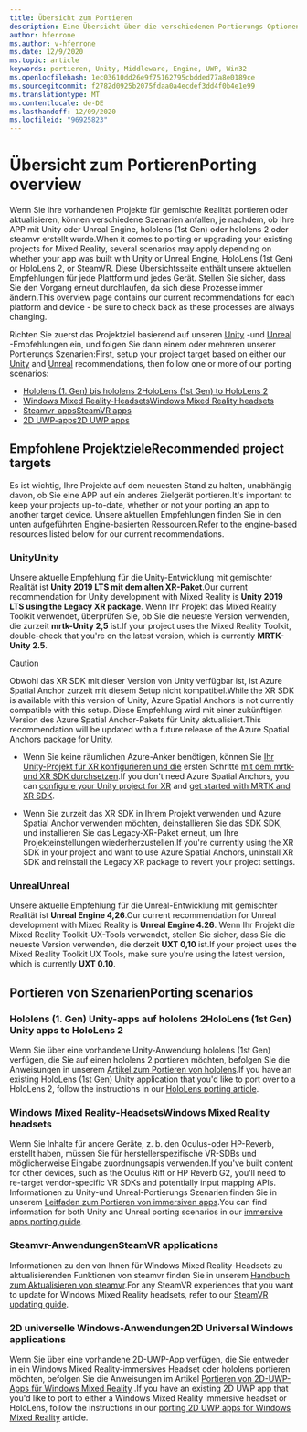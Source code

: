 ```yaml
---
title: Übersicht zum Portieren
description: Eine Übersicht über die verschiedenen Portierungs Optionen, um vorhandene Anwendungen in gemischte Realität zu bringen.
author: hferrone
ms.author: v-hferrone
ms.date: 12/9/2020
ms.topic: article
keywords: portieren, Unity, Middleware, Engine, UWP, Win32
ms.openlocfilehash: 1ec03610dd26e9f75162795cbdded77a8e0189ce
ms.sourcegitcommit: f2782d0925b2075fdaa0a4ecdef3dd4f0b4e1e99
ms.translationtype: MT
ms.contentlocale: de-DE
ms.lasthandoff: 12/09/2020
ms.locfileid: "96925823"
---
```

# <a name="porting-overview"></a><span data-ttu-id="cc836-104">Übersicht zum Portieren</span><span class="sxs-lookup"><span data-stu-id="cc836-104">Porting overview</span></span>

<span data-ttu-id="cc836-105">Wenn Sie Ihre vorhandenen Projekte für gemischte Realität portieren oder aktualisieren, können verschiedene Szenarien anfallen, je nachdem, ob Ihre APP mit Unity oder Unreal Engine, hololens (1st Gen) oder hololens 2 oder steamvr erstellt wurde.</span><span class="sxs-lookup"><span data-stu-id="cc836-105">When it comes to porting or upgrading your existing projects for Mixed Reality, several scenarios may apply depending on whether your app was built with Unity or Unreal Engine, HoloLens (1st Gen) or HoloLens 2, or SteamVR.</span></span> <span data-ttu-id="cc836-106">Diese Übersichtsseite enthält unsere aktuellen Empfehlungen für jede Plattform und jedes Gerät. Stellen Sie sicher, dass Sie den Vorgang erneut durchlaufen, da sich diese Prozesse immer ändern.</span><span class="sxs-lookup"><span data-stu-id="cc836-106">This overview page contains our current recommendations for each platform and device - be sure to check back as these processes are always changing.</span></span>

<span data-ttu-id="cc836-107">Richten Sie zuerst das Projektziel basierend auf unseren [Unity](#unity) -und [Unreal](#unreal) -Empfehlungen ein, und folgen Sie dann einem oder mehreren unserer Portierungs Szenarien:</span><span class="sxs-lookup"><span data-stu-id="cc836-107">First, setup your project target based on either our [Unity](#unity) and [Unreal](#unreal) recommendations, then follow one or more of our porting scenarios:</span></span>

- [<span data-ttu-id="cc836-108">Hololens (1. Gen) bis hololens 2</span><span class="sxs-lookup"><span data-stu-id="cc836-108">HoloLens (1st Gen) to HoloLens 2</span></span>](#hololens-1st-gen-unity-apps-to-hololens-2)
- [<span data-ttu-id="cc836-109">Windows Mixed Reality-Headsets</span><span class="sxs-lookup"><span data-stu-id="cc836-109">Windows Mixed Reality headsets</span></span>](#windows-mixed-reality-headsets)
- [<span data-ttu-id="cc836-110">Steamvr-apps</span><span class="sxs-lookup"><span data-stu-id="cc836-110">SteamVR apps</span></span>](#steamvr-applications)
- [<span data-ttu-id="cc836-111">2D UWP-apps</span><span class="sxs-lookup"><span data-stu-id="cc836-111">2D UWP apps</span></span>](#2d-universal-windows-applications)

## <a name="recommended-project-targets"></a><span data-ttu-id="cc836-112">Empfohlene Projektziele</span><span class="sxs-lookup"><span data-stu-id="cc836-112">Recommended project targets</span></span>

<span data-ttu-id="cc836-113">Es ist wichtig, Ihre Projekte auf dem neuesten Stand zu halten, unabhängig davon, ob Sie eine APP auf ein anderes Zielgerät portieren.</span><span class="sxs-lookup"><span data-stu-id="cc836-113">It's important to keep your projects up-to-date, whether or not your porting an app to another target device.</span></span> <span data-ttu-id="cc836-114">Unsere aktuellen Empfehlungen finden Sie in den unten aufgeführten Engine-basierten Ressourcen.</span><span class="sxs-lookup"><span data-stu-id="cc836-114">Refer to the engine-based resources listed below for our current recommendations.</span></span>

### <a name="unity"></a><span data-ttu-id="cc836-115">Unity</span><span class="sxs-lookup"><span data-stu-id="cc836-115">Unity</span></span>

<span data-ttu-id="cc836-116">Unsere aktuelle Empfehlung für die Unity-Entwicklung mit gemischter Realität ist **Unity 2019 LTS mit dem alten XR-Paket**.</span><span class="sxs-lookup"><span data-stu-id="cc836-116">Our current recommendation for Unity development with Mixed Reality is **Unity 2019 LTS using the Legacy XR package**.</span></span> <span data-ttu-id="cc836-117">Wenn Ihr Projekt das Mixed Reality Toolkit verwendet, überprüfen Sie, ob Sie die neueste Version verwenden, die zurzeit **mrtk-Unity 2,5** ist.</span><span class="sxs-lookup"><span data-stu-id="cc836-117">If your project uses the Mixed Reality Toolkit, double-check that you're on the latest version, which is currently **MRTK-Unity 2.5**.</span></span>

> [!CAUTION]
> <span data-ttu-id="cc836-118">Obwohl das XR SDK mit dieser Version von Unity verfügbar ist, ist Azure Spatial Anchor zurzeit mit diesem Setup nicht kompatibel.</span><span class="sxs-lookup"><span data-stu-id="cc836-118">While the XR SDK is available with this version of Unity, Azure Spatial Anchors is not currently compatible with this setup.</span></span> <span data-ttu-id="cc836-119">Diese Empfehlung wird mit einer zukünftigen Version des Azure Spatial Anchor-Pakets für Unity aktualisiert.</span><span class="sxs-lookup"><span data-stu-id="cc836-119">This recommendation will be updated with a future release of the Azure Spatial Anchors package for Unity.</span></span> 
> 
> * <span data-ttu-id="cc836-120">Wenn Sie keine räumlichen Azure-Anker benötigen, können Sie [Ihr Unity-Projekt für XR konfigurieren und die](https://docs.unity3d.com/Manual/configuring-project-for-xr.html) ersten Schritte [mit dem mrtk-und XR SDK durchsetzen](https://microsoft.github.io/MixedRealityToolkit-Unity/Documentation/GettingStartedWithMRTKAndXRSDK.html).</span><span class="sxs-lookup"><span data-stu-id="cc836-120">If you don't need Azure Spatial Anchors, you can [configure your Unity project for XR](https://docs.unity3d.com/Manual/configuring-project-for-xr.html) and [get started with MRTK and XR SDK](https://microsoft.github.io/MixedRealityToolkit-Unity/Documentation/GettingStartedWithMRTKAndXRSDK.html).</span></span>
> 
> * <span data-ttu-id="cc836-121">Wenn Sie zurzeit das XR SDK in Ihrem Projekt verwenden und Azure Spatial Anchor verwenden möchten, deinstallieren Sie das SDK SDK, und installieren Sie das Legacy-XR-Paket erneut, um Ihre Projekteinstellungen wiederherzustellen.</span><span class="sxs-lookup"><span data-stu-id="cc836-121">If you're currently using the XR SDK in your project and want to use Azure Spatial Anchors, uninstall XR SDK and reinstall the Legacy XR package to revert your project settings.</span></span>


### <a name="unreal"></a><span data-ttu-id="cc836-122">Unreal</span><span class="sxs-lookup"><span data-stu-id="cc836-122">Unreal</span></span> 

<span data-ttu-id="cc836-123">Unsere aktuelle Empfehlung für die Unreal-Entwicklung mit gemischter Realität ist **Unreal Engine 4,26**.</span><span class="sxs-lookup"><span data-stu-id="cc836-123">Our current recommendation for Unreal development with Mixed Reality is **Unreal Engine 4.26**.</span></span> <span data-ttu-id="cc836-124">Wenn Ihr Projekt die Mixed Reality Toolkit-UX-Tools verwendet, stellen Sie sicher, dass Sie die neueste Version verwenden, die derzeit **UXT 0,10** ist.</span><span class="sxs-lookup"><span data-stu-id="cc836-124">If your project uses the Mixed Reality Toolkit UX Tools, make sure you're using the latest version, which is currently **UXT 0.10**.</span></span>

## <a name="porting-scenarios"></a><span data-ttu-id="cc836-125">Portieren von Szenarien</span><span class="sxs-lookup"><span data-stu-id="cc836-125">Porting scenarios</span></span>

### <a name="hololens-1st-gen-unity-apps-to-hololens-2"></a><span data-ttu-id="cc836-126">Hololens (1. Gen) Unity-apps auf hololens 2</span><span class="sxs-lookup"><span data-stu-id="cc836-126">HoloLens (1st Gen) Unity apps to HoloLens 2</span></span>

<span data-ttu-id="cc836-127">Wenn Sie über eine vorhandene Unity-Anwendung hololens (1st Gen) verfügen, die Sie auf einen hololens 2 portieren möchten, befolgen Sie die Anweisungen in unserem [Artikel zum Portieren von hololens](../unity/mrtk-porting-guide.md).</span><span class="sxs-lookup"><span data-stu-id="cc836-127">If you have an existing HoloLens (1st Gen) Unity application that you'd like to port over to a HoloLens 2, follow the instructions in our [HoloLens porting article](../unity/mrtk-porting-guide.md).</span></span>

### <a name="windows-mixed-reality-headsets"></a><span data-ttu-id="cc836-128">Windows Mixed Reality-Headsets</span><span class="sxs-lookup"><span data-stu-id="cc836-128">Windows Mixed Reality headsets</span></span>

<span data-ttu-id="cc836-129">Wenn Sie Inhalte für andere Geräte, z. b. den Oculus-oder HP-Reverb, erstellt haben, müssen Sie für herstellerspezifische VR-SDBs und möglicherweise Eingabe zuordnungsapis verwenden.</span><span class="sxs-lookup"><span data-stu-id="cc836-129">If you've built content for other devices, such as the Oculus Rift or HP Reverb G2, you'll need to re-target vendor-specific VR SDKs and potentially input mapping APIs.</span></span> <span data-ttu-id="cc836-130">Informationen zu Unity-und Unreal-Portierungs Szenarien finden Sie in unserem [Leitfaden zum Portieren von immersiven apps](porting-guides.md).</span><span class="sxs-lookup"><span data-stu-id="cc836-130">You can find information for both Unity and Unreal porting scenarios in our [immersive apps porting guide](porting-guides.md).</span></span>

### <a name="steamvr-applications"></a><span data-ttu-id="cc836-131">Steamvr-Anwendungen</span><span class="sxs-lookup"><span data-stu-id="cc836-131">SteamVR applications</span></span>

<span data-ttu-id="cc836-132">Informationen zu den von Ihnen für Windows Mixed Reality-Headsets zu aktualisierenden Funktionen von steamvr finden Sie in unserem [Handbuch zum Aktualisieren von steamvr](updating-your-steamvr-application-for-windows-mixed-reality.md).</span><span class="sxs-lookup"><span data-stu-id="cc836-132">For any SteamVR experiences that you want to update for Windows Mixed Reality headsets, refer to our [SteamVR updating guide](updating-your-steamvr-application-for-windows-mixed-reality.md).</span></span>

### <a name="2d-universal-windows-applications"></a><span data-ttu-id="cc836-133">2D universelle Windows-Anwendungen</span><span class="sxs-lookup"><span data-stu-id="cc836-133">2D Universal Windows applications</span></span>

<span data-ttu-id="cc836-134">Wenn Sie über eine vorhandene 2D-UWP-App verfügen, die Sie entweder in ein Windows Mixed Reality-immersives Headset oder hololens portieren möchten, befolgen Sie die Anweisungen im Artikel [Portieren von 2D-UWP-Apps für Windows Mixed Reality](building-2d-apps.md) .</span><span class="sxs-lookup"><span data-stu-id="cc836-134">If you have an existing 2D UWP app that you'd like to port to either a Windows Mixed Reality immersive headset or HoloLens, follow the instructions in our [porting 2D UWP apps for Windows Mixed Reality](building-2d-apps.md) article.</span></span>

